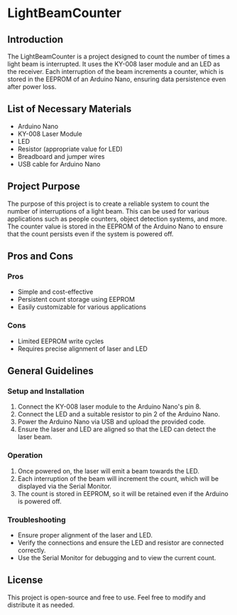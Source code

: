 # LightBeamCounter

## Introduction
The LightBeamCounter is a project designed to count the number of times a light beam is interrupted. It uses the KY-008 laser module and an LED as the receiver. Each interruption of the beam increments a counter, which is stored in the EEPROM of an Arduino Nano, ensuring data persistence even after power loss.

## List of Necessary Materials
- Arduino Nano
- KY-008 Laser Module
- LED
- Resistor (appropriate value for LED)
- Breadboard and jumper wires
- USB cable for Arduino Nano

## Project Purpose
The purpose of this project is to create a reliable system to count the number of interruptions of a light beam. This can be used for various applications such as people counters, object detection systems, and more. The counter value is stored in the EEPROM of the Arduino Nano to ensure that the count persists even if the system is powered off.

## Pros and Cons
### Pros
- Simple and cost-effective
- Persistent count storage using EEPROM
- Easily customizable for various applications

### Cons
- Limited EEPROM write cycles
- Requires precise alignment of laser and LED

## General Guidelines
### Setup and Installation
1. Connect the KY-008 laser module to the Arduino Nano's pin 8.
2. Connect the LED and a suitable resistor to pin 2 of the Arduino Nano.
3. Power the Arduino Nano via USB and upload the provided code.
4. Ensure the laser and LED are aligned so that the LED can detect the laser beam.

### Operation
1. Once powered on, the laser will emit a beam towards the LED.
2. Each interruption of the beam will increment the count, which will be displayed via the Serial Monitor.
3. The count is stored in EEPROM, so it will be retained even if the Arduino is powered off.

### Troubleshooting
- Ensure proper alignment of the laser and LED.
- Verify the connections and ensure the LED and resistor are connected correctly.
- Use the Serial Monitor for debugging and to view the current count.

## License
This project is open-source and free to use. Feel free to modify and distribute it as needed.
